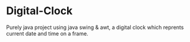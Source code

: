 # Digital-Clock
Purely java project using java swing &amp; awt, a digital clock which reprents current date and time on a frame.

